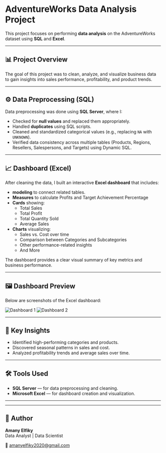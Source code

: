 # AdventureWorks Data Analysis Project

This project focuses on performing **data analysis** on the AdventureWorks dataset using **SQL** and **Excel**.

---

## 📊 Project Overview
The goal of this project was to clean, analyze, and visualize business data to gain insights into sales performance, profitability, and product trends.

---

## ⚙️ Data Preprocessing (SQL)
Data preprocessing was done using **SQL Server**, where I:
- Checked for **null values** and replaced them appropriately.  
- Handled **duplicates** using SQL scripts.  
- Cleaned and standardized categorical values (e.g., replacing `NA` with `UNKNOWN`).  
- Verified data consistency across multiple tables (Products, Regions, Resellers, Salespersons, and Targets) using Dynamic SQL.

---

## 📈 Dashboard (Excel)
After cleaning the data, I built an interactive **Excel dashboard** that includes:
- **modeling** to connect related tables.
- **Measures** to calculate Profits and Target Achievement Percentage
- **Cards** showing:
  - Total Sales  
  - Total Profit  
  - Total Quantity Sold  
  - Average Sales  
- **Charts** visualizing:
  - Sales vs. Cost over time  
  - Comparison between Categories and Subcategories  
  - Other performance-related insights
  - And More

The dashboard provides a clear visual summary of key metrics and business performance.

---

## 🖼️ Dashboard Preview
Below are screenshots of the Excel dashboard:

![Dashboard 1](Images/dashboard.jpg)
![Dashboard 2](Images/dashboard1.jpg)

---

## 🧠 Key Insights
- Identified high-performing categories and products.  
- Discovered seasonal patterns in sales and cost.  
- Analyzed profitability trends and average sales over time.

---

## 🛠️ Tools Used
- **SQL Server** — for data preprocessing and cleaning.  
- **Microsoft Excel** — for dashboard creation and visualization.

---
---

## 💬 Author
**Amany Elfiky**  
Data Analyst | Data Scientist

📧 amanyelfiky2020@gmail.com  
